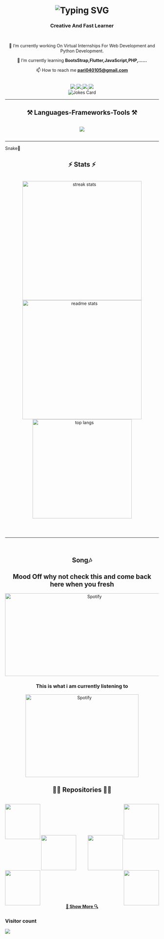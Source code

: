 <h1 align="center">
<img src="http://readme-typing-svg.herokuapp.com?font=Serif&size=40&letterSpacing=-0.25rem&pause=1000&color=ED3AFF&background=0D1117&center=true&vCenter=true&random=false&width=1500&height=100&lines=Hlw;It's+Me+Parivesh+;Nice+To+Meet+You+" alt="Typing SVG" /">
</h1>



<h3 align="center">Creative And Fast Learner </h3>
<br/>

<div align="center">

🔭 I’m currently working On Virtual Internships For Web Development and Python Development.
<br>

🌱 I’m currently learning **BootsStrap,Flutter,JavaScript,PHP,......**
<br>

📫 How to reach me **pari040105@gmail.com**
<br>
<br>

</div>

<div align="center"> 
<a href="mailto:pari040105@gmail.com" target="_blank">
  <img src="https://img.shields.io/badge/Gmail-333333?style=for-the-badge&logo=gmail&logoColor=red" />
</a>
<a href="https://www.linkedin.com/in/parivesh-rohilla-a02a2a2a7" target="_blank">
  <img src="https://img.shields.io/badge/LinkedIn-0077B5?style=for-the-badge&logo=linkedin&logoColor=white" target="_blank" />
</a>
<a href="parivesh415.blogspot.com" target="_blank">
   <img src="https://img.shields.io/badge/Blogger-8A2BE2?style=for-the-badge&logo=linkedin&logoColor=white"  target="_blank" />
</a>
<a href="https://x.com/PariveshRohilla" target="_blank">
   <img src="https://img.shields.io/badge/Twitter(X)-black"  target="_blank" />
</a>
  
</div>
<div align="center">
   <img src="https://readme-jokes.vercel.app/api" alt="Jokes Card" />

</div>

<hr/>

<h2 align="center">⚒️ Languages-Frameworks-Tools ⚒️</h2>
<br/>
<div align="center">
  <img src="https://skillicons.dev/icons?i=azure,flutter,gcp,java,matlab,mysql,py,aws,bash,c,linux,mysql,netlify,twitter,,,,ubuntu,github,gmail,discord,bootstrap,html,css,vscode,github,git" />
</div>

<br/>
<hr/>
<div>
  <p>Snake🐍</p>
  <src=https://raw.githubusercontent.com/Parivesh415/Parivesh415/output/github-contribution-grid-snake-dark.svg>
</div>


<h2 align="center">⚡ Stats ⚡</h2>
<br>
<div align=center>
<img width=390 src="https://github-readme-streak-stats-salesp07.vercel.app/?user=Parivesh415&count_private=true&theme=react&border_radius=10" alt="streak stats"/>
  <br>
<img width=390 src="https://github-readme-stats-salesp07.vercel.app/api?username=Parivesh415&count_private=true&show_icons=true&theme=react&rank_icon=github&border_radius=10" alt="readme stats" />
<br/>
<img width=325 align="center" src="https://github-readme-stats-salesp07.vercel.app/api/top-langs/?username=Parivesh415&hide=HTML&langs_count=8&layout=compact&theme=react&border_radius=10&size_weight=0.5&count_weight=0.5&exclude_repo=github-readme-stats" alt="top langs" />
</div>

<br/><br/>

<hr/>


<br/>

<div align="center">
  <H2>Song🎶</H2>
  <h2>Mood Off why not check this and come back here when you fresh </h2>
  <a href="https://open.spotify.com/">
    <img src="https://images.inc.com/uploaded_files/image/1920x1080/getty_626660256_2000108620009280158_388846.jpg" width="570" height="271" alt="Spotify">
  </a>

  <h3>This is what i am currently listening to </h3>
   <a href="https://open.spotify.com/track/7cWnks0lsRtpAi87COOiXK?si=2b00367044164118">
    <img src="https://www.wallpaperflare.com/static/327/21/210/music-musical-notes-heart-simple-background-wallpaper.jpg" width="370" height="271" alt="Spotify">
   </a>
   
</div>



<h2 align="center">👨‍💻 Repositories 👨‍💻</h2>
<br>
<div width="100%" align="center">
  <a align="left" href="https://github.com/Parivesh415/ilu" title="I love You">
    <img align="left" height="115" src="https://github-readme-stats.vercel.app/api/pin/?username=Parivesh415&repo=ilu&theme=react&border_color=61dafb&border_radius=10"></a>
  <a align="right" href="https://github.com/Parivesh415/Hover" title="Data Structures">
    <img align="right" height="115" src="https://github-readme-stats.vercel.app/api/pin/?username=Parivesh415&repo=Hover&theme=react&border_color=61dafb&border_radius=10"></a>
</div>
<br/><br/><br/><br/><br/><br/>

<div width="100%" align="center">
  <a align="left" href="https://github.com/Parivesh415/SearchBar" title="SearchBar">
    <img align="left" height="115" src="https://github-readme-stats.vercel.app/api/pin/?username=Parivesh415&repo=SearchBar&theme=react&border_color=61dafb&border_radius=10"></a>
  <a align="right" href="https://github.com/Parivesh415/Heart" title="Heart">
    <img align="right" height="115" src="https://github-readme-stats.vercel.app/api/pin/?username=Parivesh415&repo=Heart&theme=react&border_color=61dafb&border_radius=10"></a>
</div>
<br/><br/><br/><br/><br/><br/>
<div width="100%" align="center">
  <a align="left" href="https://github.com/Parivesh415/Chess" title="Chess">
    <img align="left" height="115" src="https://github-readme-stats.vercel.app/api/pin/?username=Parivesh415&repo=Chess&theme=react&border_color=61dafb&border_radius=10"></a>
  <a align="right" href="https://github.com/Parivesh415/Amazon-Clone" title="Amazon-Clone">
    <img align="right" height="115" src="https://github-readme-stats.vercel.app/api/pin/?username=Parivesh415&repo=Amazon-Clone&theme=react&border_color=61dafb&border_radius=10"></a>
</div>
<br/><br/><br/><br/><br/><br/>

<h4 align="center">
  <a href="https://github.com/Parivesh415?tab=repositories" title="Show Repositories">🔎 Show More 🔍</a>
</h4>




### Visitor count
<img src="https://profile-counter.glitch.me/Parivesh415/count.svg" />
